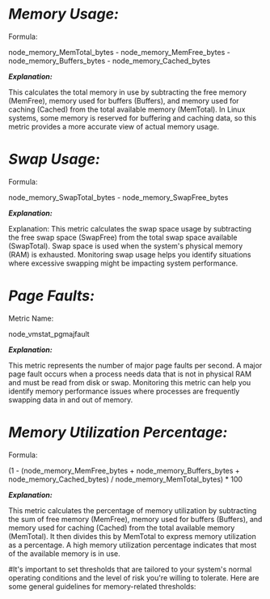 # ***Memory Usage:***

Formula: 

node_memory_MemTotal_bytes - node_memory_MemFree_bytes - node_memory_Buffers_bytes - node_memory_Cached_bytes

***Explanation:***

This calculates the total memory in use by subtracting the free memory (MemFree), memory used for buffers (Buffers), and memory used for caching (Cached) from the total available memory (MemTotal). In Linux systems, some memory is reserved for buffering and caching data, so this metric provides a more accurate view of actual memory usage.


# ***Swap Usage:***

Formula: 

node_memory_SwapTotal_bytes - node_memory_SwapFree_bytes

***Explanation:***

Explanation: This metric calculates the swap space usage by subtracting the free swap space (SwapFree) from the total swap space available (SwapTotal). Swap space is used when the system's physical memory (RAM) is exhausted. Monitoring swap usage helps you identify situations where excessive swapping might be impacting system performance.

# ***Page Faults:***

Metric Name: 

node_vmstat_pgmajfault

***Explanation:***

This metric represents the number of major page faults per second. A major page fault occurs when a process needs data that is not in physical RAM and must be read from disk or swap. Monitoring this metric can help you identify memory performance issues where processes are frequently swapping data in and out of memory.

# ***Memory Utilization Percentage:***

Formula: 

(1 - (node_memory_MemFree_bytes + node_memory_Buffers_bytes + node_memory_Cached_bytes) / node_memory_MemTotal_bytes) * 100


***Explanation:***

This metric calculates the percentage of memory utilization by subtracting the sum of free memory (MemFree), memory used for buffers (Buffers), and memory used for caching (Cached) from the total available memory (MemTotal). It then divides this by MemTotal to express memory utilization as a percentage. A high memory utilization percentage indicates that most of the available memory is in use.

#It's important to set thresholds that are tailored to your system's normal operating conditions and the level of risk you're willing to tolerate. Here are some general guidelines for memory-related thresholds:
